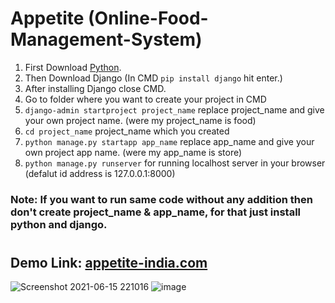# Appetite (Online-Food-Management-System)

1. First Download [Python](https://www.python.org/downloads/).
2. Then Download Django (In CMD `pip install django` hit enter.)
3. After installing Django close CMD.
4. Go to folder where you want to create your project in CMD
5. `django-admin startproject project_name` replace project_name and give your own project name. (were my project_name is food)
6. `cd project_name` project_name which you created
7. `python manage.py startapp app_name` replace app_name and give your own project app name. (were my app_name is store)
8. `python manage.py runserver` for running localhost server in your browser (defalut id address is 127.0.0.1:8000)

### Note: If you want to run same code without any addition then don't create project_name & app_name, for that just install python and django.
#

## Demo Link: [appetite-india.com](https://appetite-india.herokuapp.com/)

![Screenshot 2021-06-15 221016](https://user-images.githubusercontent.com/69917328/122105006-eaa1e880-ce35-11eb-8c49-dabc2ebae116.png)
![image](https://user-images.githubusercontent.com/69917328/123390398-7f37e380-d5b8-11eb-9845-15d78d22e076.png)

